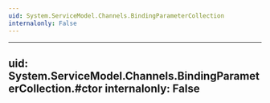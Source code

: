 ```yaml
---
uid: System.ServiceModel.Channels.BindingParameterCollection
internalonly: False
---
```


---
uid: System.ServiceModel.Channels.BindingParameterCollection.#ctor
internalonly: False
---
